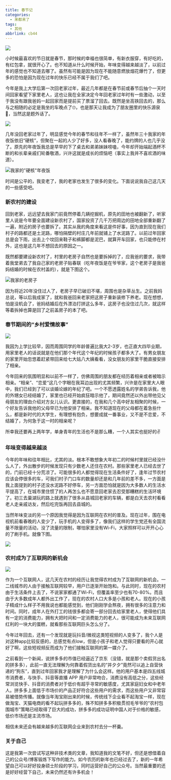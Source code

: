 ```yaml
---
title: 春节记
categories:
  - 来都来了
tags:
  - 其他
abbrlink: cb44
---
```


![](https://ws3.sinaimg.cn/large/006tNc79gy1g03zyl6uxzj30hs0af74s.jpg)

小时候最喜欢的节日就是春节，那时候的幸福也很简单，有新衣服穿，有好吃的，有红包拿，就很开心了。也不知道从什么时候开始，年味变得越来越淡了，以前过年的感觉也不知道去哪了。虽然有可能是因为现在不能随意燃放烟花爆竹了，但更多的恐怕是因为现在过年的快乐已经不属于我们了吧。

今年是我上大学后第一次回老家过年，最近几年都是在春节前或春节后抽个一天时间回家看望下家里老人，这也让我在全家决定今年回老家过年时有一些激动，以至于我没有跟我爸妈一起回家而是提前买了票溜了回去。既然是坐高铁回去的，那么与之相随的必定是我坐的车晚点了🙄，也是那天让我成为了朋友圈里的快乐源泉🙂，当然这是题外话了。 

![](https://ws1.sinaimg.cn/large/006tNc79gy1g03wegn9cij30dw099q3k.jpg)

几年没回老家过年了，明显感觉今年的春节和往年不一样了，虽然年三十我家的年夜饭依旧“硬核”，但聚在一起的人少了好多，没人看春晚了，能约牌的人也几乎没了。原先的年夜饭我总是早早的下了桌去和弟弟妹妹唠嗑，今年却开始端起酒杯不断的和长辈亲戚们轮番敬酒，兴许这就是成长的烦恼吧（事实上我并不喜欢酒的味道）。

![我家的"硬核"年夜饭](https://ws3.sinaimg.cn/bmiddle/006tNc79gy1g03wmvvm48j30u0140npg.jpg)

时间是公平的，我变老了，我的老家也发生了很多的变化。下面说说我自己这几天的一些感受吧。

### 新农村的建设

回到老家，远远望去我家门前竟然停着几辆挖掘机，原先的田地也被翻新了，听家里人说是今年要全面建设新农村了，国家投资了几千万把周边的田地全部重新翻了一遍，附近的房子也要拆了。其实从我的角度来看这是件好事，因为直到现在我们村子的路都还是土泥路，哪怕隔壁的村庄几年前就铺上了水泥路了。以前过年回家总是会下雨，出去上个坟回来鞋子和裤脚都是泥巴，就算开车回家，也只能停在村外，这也是这几年不想回去的原因之一。

既然都要建设新农村了，村里的老房子自然也是要拆掉的了，应我爸的要求，我带着我堂弟去了我自己家的老房子贴春联（吃年夜饭是在爷爷家，这个老房子是我爸妈结婚的时候在农村盖的），就是下图这个。

![我家的老房子](https://ws3.sinaimg.cn/large/006tNc79gy1g03xdaq98sj313y0u01l6.jpg)

因为将近20年没住过人了，老房子早已破旧不堪，周围也是杂草丛生。之前我妈总说，等以后我成家了，就和我爸回来老家把这房子重新装修下养老。现在想想，怕是没机会了，爸妈结婚后在外漂泊打拼这么多年，这房子也没住过几次，就这样等着拆掉也算是回了之前盖房子的本了吧。

### 春节期间的“乡村爱情故事”

![](https://ws3.sinaimg.cn/large/006tNc79gy1g03znryrj2j30gy0bv0t6.jpg)

我因为上学比较早，因而周围同学的年龄普遍比我大2-3岁，也正直大四毕业期，用家里老人的话说就是在他们那个年代这个年纪的时候孩子都多大了。有男女朋友的家里开始忽悠着赶紧带回来给七大姑八大姨看看，没女朋友的家里干脆直接安排了相亲。

今年回来的氛围明显和以前不一样了，仿佛周围的朋友都在经历着相亲或者被暗示相亲。“相亲”、“恋爱“这几个字眼在我耳边出现的尤其频繁，兴许是在家里大人眼中，我们已经到了可以谈婚论嫁的年纪了吧。一个不愿透露姓名的学弟告诉我，他的外甥女已经结婚了，家里也已经开始疯狂暗示他了，期间竟然还以外出带他见父母朋友的理由介绍对方女儿认识。更直接的，在我和几个高中好友相聚的时候，一个好友告诉我他的父母早已为他安排了相亲。我不知道现在的父母都在着急些什么，都是新时代的大学生，有理想有抱负，想要成就一番事业，又不是不恋爱，不结婚了，为何急于这一时的相亲呢？

所幸我还要再上两年学，单身青年的生活也不是那么糟，一个人其实也挺好的✌️

### 年味变得越来越淡

今年的年味和往年相比，尤其的淡。根本不敢想象大年初二的时候村里就已经没什么人了，外出散步的时候发现只有少数老人还住在农村。那些家里老人已经去世了的，门前已经十分荒凉了。可能很多的人都觉得现在生活条件好了，逢年过节农村应该会停很多的车，可我们村子门口车的数量却还是和几年前的差不多，一方面是我上面提到的村子还没水泥路不好停车，另一方面恐怕就是因为大多数人的生活水平提高了，在城市里住惯了的人再怎么也不愿意回老家去忍受那糟糕的生活环境了。初三去巢湖玩的路上就遇到了很多从县城回老家的车辆，都是白天去农村看看老人走亲戚访友，然后吃完饭再回去县城的。

当然年味变淡的另一个原因我觉得是因为互联网在农村的普及。现在过年，围在电视机前看春晚的人变少了，玩手机的人变得多了，像我们这样的学生党还有全国流量不限量的活动，没了流量的限制，哪怕家里没有Wi-Fi，大家照样可以开开心心的了刷手机。就像下图。

![](https://ws4.sinaimg.cn/large/006tNc79gy1g03yfadtxsj31400s8ahn.jpg)

### 农村成为了互联网的新机会

![](https://ws2.sinaimg.cn/large/006tNc79gy1g03zvq9atdj30fm09eweo.jpg)

作为一个互联网人，这几天在农村的经历让我觉得农村成为了互联网的新机会。一二线城市的人由于接触互联网较早，用户已逐渐开始饱和。与此同时，现在的农村由于生活条件上去了，不说家家都通了Wi-Fi，但覆盖率至少也有70-80%。而且由于大多数成年人都外出工作了，现在的农村人口大多是小孩和老人。现在的小孩子精成什么样子不用我说也都能感觉到，他们刚刚学会熬夜，拥有很多的注意力和时间。同时，成年人在外打工的钱很多都会寄一部分回去给家里老人，使得他们具有一定的消费能力，拥有大把时间和一定消费能力的老人，很可能成为未来互联网红利的一块大的蛋糕，就看那些互联网巨头怎么分了。

今年过年回去，还有一个发现就是玩抖音/微视这类短视频的人变多了，我个人是对这种app比较反感的，总感觉有点low，但是小孩子和老人觉得只要看的开心就好了啊，这些短视频反而成为了他们接触互联网的第一媒介了。

之前看到一个新闻，说拼多多的市值已经逼近了京东（没错，就是那个卖假货出名的拼多多），此前一直无法理解为何靠着假货出名的“并夕夕”竟然可以追上自营快递的“狗东”，直到过年回家我才是理解了为什么会这样。他的用户基本是四五线城市消费者，与快手、抖音等直播 APP 用户非常吻合，消费没有高低之分，这些经常浏览快手、抖音的消费者对于低价有超乎寻常的敏感度，尤其家庭妇女和中老年人。拼多多上面低于市场价的产品正好符合这些用户的需求，而这些用户又非常容易被借势传播。就像当年淘宝刚出来的时候，传统线下企业看不起淘宝一样，现在做淘宝、天猫电商的看不起玩拼多多的，殊不知拼多多积极贯彻毛爷爷的“农村包围城市”策略已经取得了巨大的成功，拼多多的成功证明中国人对于价格的敏感，低价市场还是主流市场。

相信未来还会有越来越多的互联网企业来到农村去分一杯羹。

### 关于自己

这是我第一次尝试写这种非技术类的文章，我知道我的文笔不好，但还是想借着自己的公众号/博客锻炼下写作的能力。如今农历的新年也已经过去了，新的一年希望自己可以好好投身硕士阶段的学习，同时运营好自己的公众号。当然最重要的还是好好经营下自己，未来仍然还有许多机会！



